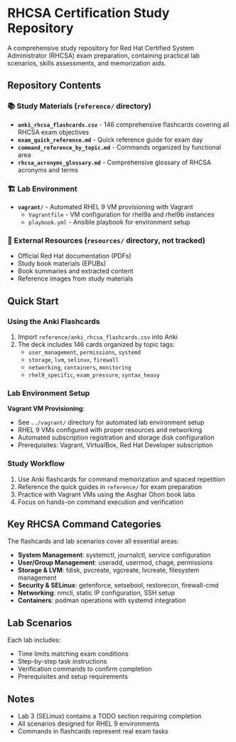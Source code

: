 # RHCSA Certification Study Repository

A comprehensive study repository for Red Hat Certified System Administrator (RHCSA) exam preparation, containing practical lab scenarios, skills assessments, and memorization aids.

## Repository Contents

### 📚 Study Materials (`reference/` directory)
- **`anki_rhcsa_flashcards.csv`** - 146 comprehensive flashcards covering all RHCSA exam objectives
- **`exam_quick_reference.md`** - Quick reference guide for exam day
- **`command_reference_by_topic.md`** - Commands organized by functional area
- **`rhcsa_acronyms_glossary.md`** - Comprehensive glossary of RHCSA acronyms and terms

### 🏗️ Lab Environment
- **`vagrant/`** - Automated RHEL 9 VM provisioning with Vagrant
  - `Vagrantfile` - VM configuration for rhel9a and rhel9b instances
  - `playbook.yml` - Ansible playbook for environment setup

### 📖 External Resources (`resources/` directory, not tracked)
- Official Red Hat documentation (PDFs)  
- Study book materials (EPUBs)
- Book summaries and extracted content
- Reference images from study materials

## Quick Start

### Using the Anki Flashcards
1. Import `reference/anki_rhcsa_flashcards.csv` into Anki
2. The deck includes 146 cards organized by topic tags:
   - `user_management`, `permissions`, `systemd`
   - `storage`, `lvm`, `selinux`, `firewall`  
   - `networking`, `containers`, `monitoring`
   - `rhel9_specific`, `exam_pressure`, `syntax_heavy`

### Lab Environment Setup

**Vagrant VM Provisioning**:
- See `../vagrant/` directory for automated lab environment setup
- RHEL 9 VMs configured with proper resources and networking
- Automated subscription registration and storage disk configuration
- Prerequisites: Vagrant, VirtualBox, Red Hat Developer subscription

### Study Workflow
1. Use Anki flashcards for command memorization and spaced repetition
2. Reference the quick guides in `reference/` for exam preparation
3. Practice with Vagrant VMs using the Asghar Ghori book labs
4. Focus on hands-on command execution and verification

## Key RHCSA Command Categories

The flashcards and lab scenarios cover all essential areas:
- **System Management**: systemctl, journalctl, service configuration
- **User/Group Management**: useradd, usermod, chage, permissions
- **Storage & LVM**: fdisk, pvcreate, vgcreate, lvcreate, filesystem management
- **Security & SELinux**: getenforce, setsebool, restorecon, firewall-cmd
- **Networking**: nmcli, static IP configuration, SSH setup
- **Containers**: podman operations with systemd integration

## Lab Scenarios

Each lab includes:
- Time limits matching exam conditions
- Step-by-step task instructions
- Verification commands to confirm completion
- Prerequisites and setup requirements

## Notes
- Lab 3 (SELinux) contains a TODO section requiring completion
- All scenarios designed for RHEL 9 environments
- Commands in flashcards represent real exam tasks
